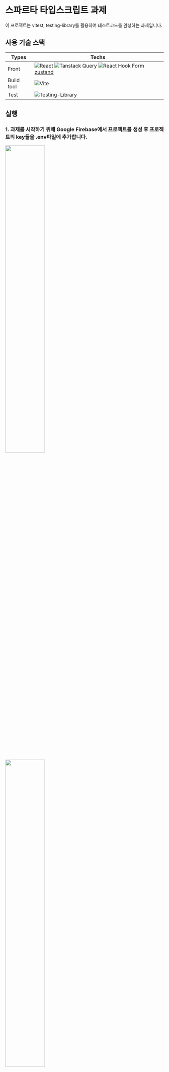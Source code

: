 # 스파르타 타입스크립트 과제

이 프로젝트는 vitest, testing-library를 활용하여 테스트코드를 완성하는 과제입니다.

## 사용 기술 스택

| Types      | Techs                                                                                                                                                                                                                                                                                                                                                                                                                                                                                                |
| ---------- | ---------------------------------------------------------------------------------------------------------------------------------------------------------------------------------------------------------------------------------------------------------------------------------------------------------------------------------------------------------------------------------------------------------------------------------------------------------------------------------------------------- |
| Front      | ![React](https://img.shields.io/badge/react-%2320232a.svg?style=flat&logo=react&logoColor=%2361DAFB) ![Tanstack Query](https://img.shields.io/badge/-tanstack%20Query-FF4154?style=flat&logo=react%20query&logoColor=white) ![React Hook Form](https://img.shields.io/badge/React%20Hook%20Form-%23EC5990.svg?style=flat&logo=reacthookform&logoColor=white) [zustand](https://github.com/pmndrs/zustand) |
| Build tool | ![Vite](https://img.shields.io/badge/vite-%23646CFF.svg?style=flat&logo=vite&logoColor=white) |                                                                                                                                                                                                                  |
| Test       | ![Testing-Library](https://img.shields.io/badge/-Testing%20Library-%23E33332?style=flat&logo=testing-library&logoColor=white) |

## 실행

### 1. 과제를 시작하기 위해 Google Firebase에서 프로젝트를 생성 후 프로젝트의 key들을 .env파일에 추가합니다.

<img src="https://github.com/user-attachments/assets/b8867200-cebf-4dbf-b708-d36b2975433a" width="50%" />
<img src="https://github.com/user-attachments/assets/eb922e23-8774-489d-956b-1d49dc8a2a1e" width="50%" />
<img src="https://github.com/user-attachments/assets/d4618067-52f7-47c5-a4b4-20d51a9b517d" width="50%" />
<img src="https://github.com/user-attachments/assets/b6638995-05f8-4e13-a2a0-533d52f6e88a" width="50%" />

```
#.env
VITE_FIREBASE_API_KEY="FIREBASE_API_KEY"
VITE_FIREBASE_AUTH_DOMAIN="FIREBASE_AUTH_DOMAIN"
VITE_FIREBASE_PROJECT_ID="FIREBASE_PROJECT_ID"
VITE_FIREBASE_STORAGE_BUCKET="FIREBASE_STORAGE_BUCKET"
VITE_FIREBASE_MESSAGING_SENDER_ID="FIREBASE_MESSAGING_SENDER_ID"
VITE_FIREBASE_APP_ID="FIREBASE_APP_ID"
```

### 2. Firebase 콘솔에서 Authentication을 프로비저닝 합니다.
<img src="https://github.com/user-attachments/assets/4ec0175e-57de-4800-aa83-2415d88c74bc" width="30%" />

- Authentication에서 이메일과 비밀번호를 사용하도록 설정해줍니다.
<img src="https://github.com/user-attachments/assets/4de88fe0-68dd-4482-9deb-69d8909479ae" width="50%" />

### 3. Firebase 콘솔에서 Firestore Database를 프로비저닝 합니다.
<img src="https://github.com/user-attachments/assets/3ef7edaf-e061-43bc-aa42-ecdf13af498a" width="30%" />
<br/>
<img src="https://github.com/user-attachments/assets/ca5919f6-6969-49b4-af7f-1d9edfba8898" width="50%" />
<img src="https://github.com/user-attachments/assets/93b46988-d6e1-4b35-b6c7-14e55cf53f95" width="50%" />

- Firestore Database를 사용하기 위해 규칙을 다음과 같이 수정해줍니다.
<img src="https://github.com/user-attachments/assets/51042f45-82c8-4ad5-99f2-57007ed41fa1" width="50%" />

```
rules_version = '2';
service cloud.firestore {
  match /databases/{database}/documents {
    match /{document=**} {
      allow read, write: if true;
    }
  }
}
```

- Firestore Database 내에서 필터링 기능을 사용하기 위해 다음과 같이 색인을 추가해줍니다.
- 
<img src="https://github.com/user-attachments/assets/8a0225c6-c18a-4e10-8e81-137e40879fb7" width="50%" />

<table width="100%">
  <tr>
    <th width="33%">상품명 필터링</th>
    <th width="33%">카테고리 필터링</th>
    <th width="33%">가격 필터링</th>  
  </tr>
  <tr>
    <td><img src="https://github.com/user-attachments/assets/05c5e891-b401-4c6f-80e5-fffe5af6456c" width="100%" /></td>
    <td><img src="https://github.com/user-attachments/assets/896aa856-ae0d-4a3f-bfc5-77d647740674" width="100%" /></td>
    <td><img src="https://github.com/user-attachments/assets/bf93216e-2bbe-40b8-b1ba-7241ef96e245" width="100%" /></td>
  </tr>
</table>

<table width="100%">
  <tr>
    <th width="33%">상품명 + 가격 필터링</th>
    <th width="33%">상품명 + 카테고리 필터링</th>
    <th width="33%">카테고리 + 가격 필터링</th>
  </tr>
  <tr>
    <td><img src="https://github.com/user-attachments/assets/2a4ee6f9-1362-4f6c-9b91-a731f244f393" width="100%" /></td>
    <td><img src="https://github.com/user-attachments/assets/c4822cff-ccaf-4fd7-8326-cf8dcac04db1" width="100%" /></td>
    <td><img src="https://github.com/user-attachments/assets/ed1a0e83-2946-488c-9623-aabd9f1e652a" width="100%" /></td>
  </tr>
</table>

<table width="100%">
  <tr>
    <th width="33%">상품명 + 카테고리 + 가격 필터링</th>
  </tr>
  <tr>
    <td><img src="https://github.com/user-attachments/assets/b012f1e1-917c-45c5-b218-7e55af9f71a7" width="100%" /></td>
  </tr>
</table>



### 4. Firebase 콘솔에서 Firebase Storage를 프로비저닝 합니다.
<img src="https://github.com/user-attachments/assets/4ac6216e-09b2-44f3-bc00-174056a6b7d9" width="30%" />
<br/>
<img src="https://github.com/user-attachments/assets/e89e3ff5-1bac-4155-858d-dfc110e3e168" width="50%" />

- Storage를 사용하기 위해 규칙을 다음과 같이 수정해줍니다.
<img src="https://github.com/user-attachments/assets/516a5ecf-7ba1-4f33-8a23-75159ef9efdf" width="50%" />

```
rules_version = '2';
service firebase.storage {
  match /b/{bucket}/o {
    match /{allPaths=**} {
      allow read, write: if request.auth != null;
    }
  }
}
```



### 5. 의존성 라이브러리를 설치한 뒤 어플리케이션을 실행합니다.
```sh
$ pnpm i
$ pnpm run dev
$ pnpm run test
```

## 기능
<table width="100%">
  <tr>
    <th width="50%">회원가입 페이지</th>
    <th width="50%">로그인 페이지</th>
  </tr>
  <tr>
    <td><img src="https://github.com/user-attachments/assets/5e76dc63-4dc8-4239-9a56-df068a888f33" width="100%" /></td>
    <td><img src="https://github.com/user-attachments/assets/ec80d445-0f72-4348-ad23-2cee822cbaf5" width="100%" /></td>
  </tr>
</table>

<table width="100%">
  <tr>
    <th width="50%">메인 페이지</th>
    <th width="50%">장바구니 페이지</th>
  </tr>
  <tr>
    <td><img src="https://github.com/user-attachments/assets/832c7f09-8233-4e31-9291-ccd2708e9179" width="100%" /></td>
    <td><img src="https://github.com/user-attachments/assets/bc338d6e-bb7f-438d-b097-9431388d4aa6" width="100%" /></td>
  </tr>
</table>

<table width="100%">
  <tr>
    <th width="50%">주문 페이지</th>
  </tr>
  <tr>
    <td><img src="https://github.com/user-attachments/assets/6d23a2ca-d514-4354-b655-d4e194f9bad9" width="100%" /></td>
  </tr>
</table>

<table width="100%">
  <tr>
    <th width="50%">상품 등록 기능</th>
    <th width="50%">필터링 기능</th>
  </tr>
  <tr>
    <td><img src="https://github.com/user-attachments/assets/9323cc52-87a0-4f58-8f13-5b54ab2801fc" width="100%" /></td>
    <td><img src="https://github.com/user-attachments/assets/02333df1-68e5-4fde-8877-6aad1a79dc40" width="100%" /></td>
  </tr>
</table>


